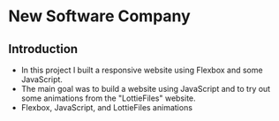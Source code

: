 # New Software Company

## Introduction

- In this project I built a responsive website using Flexbox and some JavaScript.
- The main goal was to build a website using JavaScript and to try out some animations from the "LottieFiles" website.
- Flexbox, JavaScript, and LottieFiles animations
